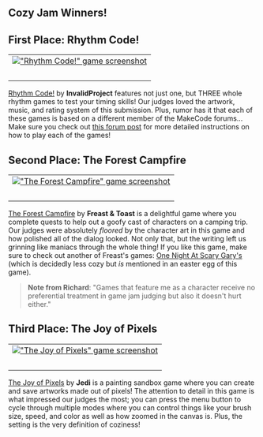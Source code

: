## Cozy Jam Winners!

## First Place: Rhythm Code!
| |
| -- |
| [!["Rhythm Code!" game screenshot](https://cdn.makecode.com/api/40921-79622-15624-16091/thumb)](https://arcade.makecode.com/40921-79622-15624-16091) |
| &nbsp; |

[Rhythm Code!](https://arcade.makecode.com/40921-79622-15624-16091) by **InvalidProject** features not just one, but THREE whole rhythm games to test your timing skills! Our judges loved the artwork, music, and rating system of this submission. Plus, rumor has it that each of these games is based on a different member of the MakeCode forums... Make sure you check out [this forum post](https://forum.makecode.com/t/my-game-jam-game-rhythm-code/32951) for more detailed instructions on how to play each of the games!

## Second Place: The Forest Campfire
| |
| -- |
| [!["The Forest Campfire" game screenshot](https://cdn.makecode.com/api/50763-65106-55406-25942/thumb)](https://arcade.makecode.com/50763-65106-55406-25942) |
| &nbsp; |

[The Forest Campfire](https://arcade.makecode.com/50763-65106-55406-25942) by **Freast & Toast** is a delightful game where you complete quests to help out a goofy cast of characters on a camping trip. Our judges were absolutely *floored* by the character art in this game and how polished all of the dialog looked. Not only that, but the writing left us grinning like maniacs through the whole thing! If you like this game, make sure to check out another of Freast's games: [One Night At Scary Gary's](https://arcade.makecode.com/S07056-15018-00192-01563) (which is decidedly less cozy but *is* mentioned in an easter egg of this game).

> **Note from Richard**: "Games that feature me as a character receive no preferential treatment in game jam judging but also it doesn't hurt either."

## Third Place: The Joy of Pixels
| |
| -- |
| [!["The Joy of Pixels" game screenshot](https://cdn.makecode.com/api/08245-57951-20701-25721/thumb)](https://arcade.makecode.com/08245-57951-20701-25721) |
| &nbsp; |

[The Joy of Pixels](https://arcade.makecode.com/08245-57951-20701-25721) by **Jedi** is a painting sandbox game where you can create and save artworks made out of pixels! The attention to detail in this game is what impressed our judges the most; you can press the menu button to cycle through multiple modes where you can control things like your brush size, speed, and color as well as how zoomed in the canvas is. Plus, the setting is the very definition of coziness!